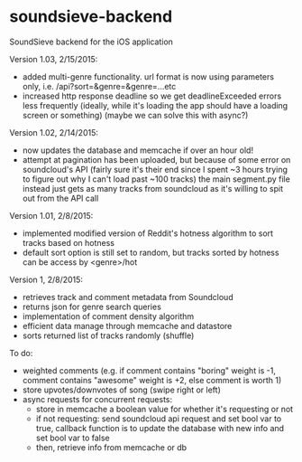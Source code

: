 # soundsieve-backend
SoundSieve backend for the iOS application

Version 1.03, 2/15/2015:
  - added multi-genre functionality. url format is now using parameters only, i.e. /api?sort=<sort method>&genre=<genre>&genre=<genre>...etc
  - increased http response deadline so we get deadlineExceeded errors less frequently (ideally, while it's loading the app should have a loading screen or something) (maybe we can solve this with async?)

Version 1.02, 2/14/2015:
  - now updates the database and memcache if over an hour old!
  - attempt at pagination has been uploaded, but because of some error on soundcloud's API (fairly sure it's their end since I spent ~3 hours trying to figure out why I can't load past ~100 tracks) the main segment.py file instead just gets as many tracks from soundcloud as it's willing to spit out from the API call
  
Version 1.01, 2/8/2015:
  - implemented modified version of Reddit's hotness algorithm to sort tracks based on hotness
  - default sort option is still set to random, but tracks sorted by hotness can be access by &lt;genre&gt;/hot

Version 1, 2/8/2015:
  - retrieves track and comment metadata from Soundcloud
  - returns json for genre search queries
  - implementation of comment density algorithm
  - efficient data manage through memcache and datastore
  - sorts returned list of tracks randomly (shuffle)


To do:
  - weighted comments (e.g. if comment contains "boring" weight is -1, comment contains "awesome" weight is +2, else comment is worth 1)
  - store upvotes/downvotes of song (swipe right or left)
  - async requests for concurrent requests:
    - store in memcache a boolean value for whether it's requesting or not
    - if not requesting: send soundcloud api request and set bool var to true, callback function is to update the database with new info and set bool var to false
    - then, retrieve info from memcache or db

